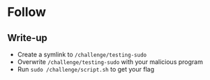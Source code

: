 # Follow

## Write-up

- Create a symlink to `/challenge/testing-sudo`
- Overwrite `/challenge/testing-sudo` with your malicious program
- Run `sudo /challenge/script.sh` to get your flag
